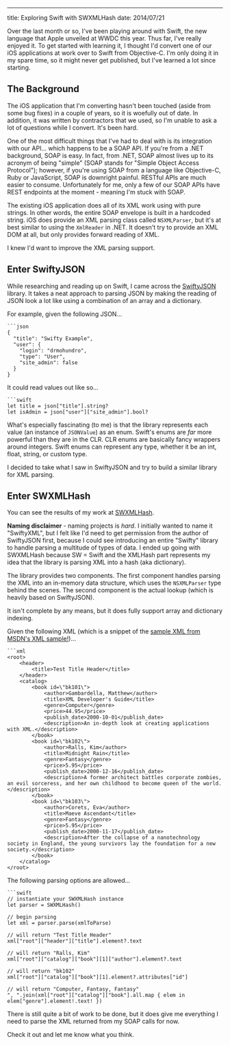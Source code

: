 ---
title: Exploring Swift with SWXMLHash
date: 2014/07/21

Over the last month or so, I've been playing around with Swift, the new language that Apple unveiled at WWDC this year. Thus far, I've really enjoyed it. To get started with learning it, I thought I'd convert one of our iOS applications at work over to Swift from Objective-C. I'm only doing it in my spare time, so it might never get published, but I've learned a lot since starting.

## The Background

The iOS application that I'm converting hasn't been touched (aside from some bug fixes) in a couple of years, so it is woefully out of date. In addition, it was written by contractors that we used, so I'm unable to ask a lot of questions while I convert. It's been hard.

One of the most difficult things that I've had to deal with is its integration with our API... which happens to be a SOAP API. If you're from a .NET background, SOAP is easy. In fact, from .NET, SOAP almost lives up to its acronym of being "simple" (SOAP stands for "Simple Object Access Protocol"); however, if you're using SOAP from a language like Objective-C, Ruby or JavaScript, SOAP is downright painful. RESTful APIs are much easier to consume. Unfortunately for me, only a few of our SOAP APIs have REST endpoints at the moment - meaning I'm stuck with SOAP.

The existing iOS application does all of its XML work using with pure strings. In other words, the entire SOAP envelope is built in a hardcoded string. iOS does provide an XML parsing class called `NSXMLParser`, but it's at best similar to using the `XmlReader` in .NET. It doesn't try to provide an XML DOM at all, but only provides forward reading of XML.

I knew I'd want to improve the XML parsing support.

## Enter SwiftyJSON

While researching and reading up on Swift, I came across the [SwiftyJSON](https://github.com/lingoer/SwiftyJSON/) library. It takes a neat approach to parsing JSON by making the reading of JSON look a lot like using a combination of an array and a dictionary.

For example, given the following JSON...

	```json
	{
	  "title": "Swifty Example",
	  "user": {
		"login": "drmohundro",
		"type": "User",
		"site_admin": false
	  }
	}

It could read values out like so...

	```swift
	let title = json["title"].string?
	let isAdmin = json["user"]["site_admin"].bool?

What's especially fascinating (to me) is that the library represents each value (an instance of `JSONValue`) as an enum. Swift's enums are *far* more powerful than they are in the CLR. CLR enums are basically fancy wrappers around integers. Swift enums can represent any type, whether it be an int, float, string, or custom type.

I decided to take what I saw in SwiftyJSON and try to build a similar library for XML parsing.

## Enter SWXMLHash

You can see the results of my work at [SWXMLHash](https://github.com/drmohundro/swxmlhash). 

__Naming disclaimer__ - naming projects is *hard*. I initially wanted to name it "SwiftyXML", but I felt like I'd need to get permission from the author of SwiftyJSON first, because I could see introducing an entire "Swifty" library to handle parsing a multitude of types of data. I ended up going with SWXMLHash because SW = Swift and the XMLHash part represents my idea that the library is parsing XML into a hash (aka dictionary).

The library provides two components. The first component handles parsing the XML into an in-memory data structure, which uses the `NSXMLParser` type behind the scenes. The second component is the actual lookup (which is heavily based on SwiftyJSON).

It isn't complete by any means, but it does fully support array and dictionary indexing.

Given the following XML (which is a snippet of the [sample XML from MSDN's XML sample!](http://msdn.microsoft.com/en-us/library/ms762271\(v=vs.85\).aspx))...

	```xml
	<root>
		<header>
			<title>Test Title Header</title>
		</header>
		<catalog>
			<book id=\"bk101\">
				<author>Gambardella, Matthew</author>
				<title>XML Developer's Guide</title>
				<genre>Computer</genre>
				<price>44.95</price>
				<publish_date>2000-10-01</publish_date>
				<description>An in-depth look at creating applications with XML.</description>
			</book>
			<book id=\"bk102\">
				<author>Ralls, Kim</author>
				<title>Midnight Rain</title>
				<genre>Fantasy</genre>
				<price>5.95</price>
				<publish_date>2000-12-16</publish_date>
				<description>A former architect battles corporate zombies, an evil sorceress, and her own childhood to become queen of the world.</description>
			</book>
			<book id=\"bk103\">
				<author>Corets, Eva</author>
				<title>Maeve Ascendant</title>
				<genre>Fantasy</genre>
				<price>5.95</price>
				<publish_date>2000-11-17</publish_date>
				<description>After the collapse of a nanotechnology society in England, the young survivors lay the foundation for a new society.</description>
			</book>
		</catalog>
	</root>

The following parsing options are allowed...

	```swift
	// instantiate your SWXMLHash instance
	let parser = SWXMLHash()

	// begin parsing
	let xml = parser.parse(xmlToParse)

	// will return "Test Title Header"
	xml["root"]["header"]["title"].element?.text

	// will return "Ralls, Kim"
	xml["root"]["catalog"]["book"][1]["author"].element?.text

	// will return "bk102"
	xml["root"]["catalog"]["book"][1].element?.attributes["id"]

	// will return "Computer, Fantasy, Fantasy"
	", ".join(xml["root"]["catalog"]["book"].all.map { elem in elem["genre"].element!.text! })

There is still quite a bit of work to be done, but it does give me everything I need to parse the XML returned from my SOAP calls for now.

Check it out and let me know what you think.
